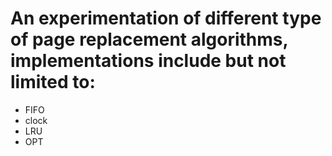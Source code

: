 # An experimentation of different type of page replacement algorithms, implementations include but not limited to: 

- FIFO
- clock
- LRU
- OPT

